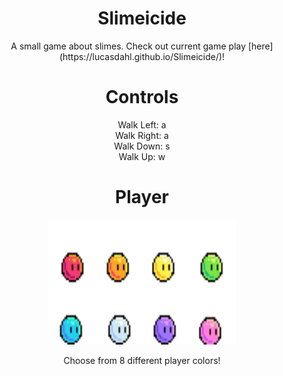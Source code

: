 <h1 align = "center"> Slimeicide </h1>

<p align = "center">
A small game about slimes. Check out current game play [here](https://lucasdahl.github.io/Slimeicide/)!
</p>

<h1 align = "center"> Controls </h1>

<p align = "center">
Walk Left: a <br>
Walk Right: a <br>
Walk Down: s <br>
Walk Up: w <br>
</p>

<h1 align = "center"> Player </h1>

<p align = "center"> <img src="https://github.com/LucasDahl/Slimeicide/blob/main/sprites/SlimeProfileSheet.png" width="300" height="200"></p>

<p align = "center"> Choose from 8 different player colors! </p>